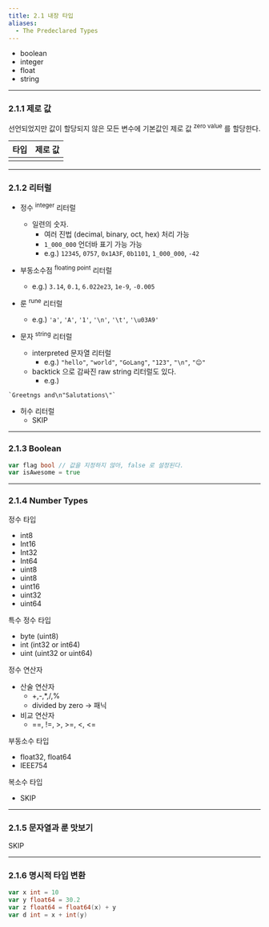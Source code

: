```yaml
---
title: 2.1 내장 타입
aliases:
  - The Predeclared Types
---
```


- boolean
- integer
- float
- string

---

### 2.1.1 제로 값

선언되었지만 값이 할당되지 않은 모든 변수에 기본값인 제로 값 <sup>zero value</sup> 를 할당한다.

| 타입 | 제로 값 |
|----|------|
|    |      |

---

### 2.1.2 리터럴

- 정수 <sup>integer</sup> 리터럴
    - 일련의 숫자.
      - 여러 진법 (decimal, binary, oct, hex) 처리 가능
      - `1_000_000` 언더바 표기 가능 가능
      - e.g.) `12345`, `0757`, `0x1A3F`, `0b1101`, `1_000_000`, `-42`
    
- 부동소수점 <sup>floating point</sup> 리터럴
   - e.g.) `3.14`, `0.1`, `6.022e23`, `1e-9`, `-0.005`

- 룬 <sup>rune</sup> 리터럴
   - e.g.) `'a'`, `'A'`, `'1'`, `'\n'`, `'\t'`, `'\u03A9'`

- 문자 <sup>string</sup> 리터럴
   - interpreted 문자열 리터럴 
      - e.g.) `"hello"`, `"world"`, `"GoLang"`, `"123"`, `"\n"`, `"😊"`
   - backtick 으로 감싸진 raw string 리터럴도 있다.
       - e.g.)
```
`Greetngs and\n"Salutations\"`
```

- 허수 리터럴
     - SKIP

---

### 2.1.3 Boolean

```go
var flag bool // 값을 지정하지 않아, false 로 설정된다.
var isAwesome = true
```

---

### 2.1.4 Number Types

정수 타입

- int8
- Int16
- Int32
- Int64
- uint8
- uint8
- uint16
- uint32
- uint64

특수 정수 타입

- byte (uint8)
- int (int32 or int64)
- uint (uint32 or uint64)

정수 연산자

- 산술 연산자
     - +,-,*,/,%
     - divided by zero -> 패닉
- 비교 연산자
     - ==, !=, >, >=, <, <=

부동소수 타입

- float32, float64
- IEEE754

복소수 타입

- SKIP

---

### 2.1.5 문자열과 룬 맛보기

SKIP

---

### 2.1.6 명시적 타입 변환

```go
var x int = 10
var y float64 = 30.2
var z float64 = float64(x) + y
var d int = x + int(y)
```

